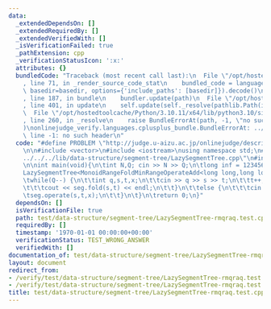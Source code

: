 ```yaml
---
data:
  _extendedDependsOn: []
  _extendedRequiredBy: []
  _extendedVerifiedWith: []
  _isVerificationFailed: true
  _pathExtension: cpp
  _verificationStatusIcon: ':x:'
  attributes: {}
  bundledCode: "Traceback (most recent call last):\n  File \"/opt/hostedtoolcache/Python/3.10.11/x64/lib/python3.10/site-packages/onlinejudge_verify/documentation/build.py\"\
    , line 71, in _render_source_code_stat\n    bundled_code = language.bundle(stat.path,\
    \ basedir=basedir, options={'include_paths': [basedir]}).decode()\n  File \"/opt/hostedtoolcache/Python/3.10.11/x64/lib/python3.10/site-packages/onlinejudge_verify/languages/cplusplus.py\"\
    , line 187, in bundle\n    bundler.update(path)\n  File \"/opt/hostedtoolcache/Python/3.10.11/x64/lib/python3.10/site-packages/onlinejudge_verify/languages/cplusplus_bundle.py\"\
    , line 401, in update\n    self.update(self._resolve(pathlib.Path(included), included_from=path))\n\
    \  File \"/opt/hostedtoolcache/Python/3.10.11/x64/lib/python3.10/site-packages/onlinejudge_verify/languages/cplusplus_bundle.py\"\
    , line 260, in _resolve\n    raise BundleErrorAt(path, -1, \"no such header\"\
    )\nonlinejudge_verify.languages.cplusplus_bundle.BundleErrorAt: ../../../lib/operator/monoid-lazy/MonoidRangeFoldMinRangeOperateAdd.cpp:\
    \ line -1: no such header\n"
  code: "#define PROBLEM \"http://judge.u-aizu.ac.jp/onlinejudge/description.jsp?id=DSL_2_H\"\
    \n\n#include <vector>\n#include <iostream>\nusing namespace std;\n#include \"\
    ../../../lib/data-structure/segment-tree/LazySegmentTree.cpp\"\n#include \"../../../lib/operator/monoid-lazy/MonoidRangeFoldMinRangeOperateAdd.cpp\"\
    \n\nint main(void){\n\tint N,Q; cin >> N >> Q;\n\tlong inf = 1234567890LL;\n\t\
    LazySegmentTree<MonoidRangeFoldMinRangeOperateAdd<long long,long long>> seg(N,0LL);\n\
    \twhile(Q--) {\n\t\tint q,s,t,x;\n\t\tcin >> q >> s >> t;\n\t\tt++;\n\t\tif(q){\n\
    \t\t\tcout << seg.fold(s,t) << endl;\n\t\t}\n\t\telse {\n\t\t\tcin >> x;\n\t\t\
    \tseg.operate(s,t,x);\n\t\t}\n\t}\n\treturn 0;\n}"
  dependsOn: []
  isVerificationFile: true
  path: test/data-structure/segment-tree/LazySegmentTree-rmqraq.test.cpp
  requiredBy: []
  timestamp: '1970-01-01 00:00:00+00:00'
  verificationStatus: TEST_WRONG_ANSWER
  verifiedWith: []
documentation_of: test/data-structure/segment-tree/LazySegmentTree-rmqraq.test.cpp
layout: document
redirect_from:
- /verify/test/data-structure/segment-tree/LazySegmentTree-rmqraq.test.cpp
- /verify/test/data-structure/segment-tree/LazySegmentTree-rmqraq.test.cpp.html
title: test/data-structure/segment-tree/LazySegmentTree-rmqraq.test.cpp
---
```

